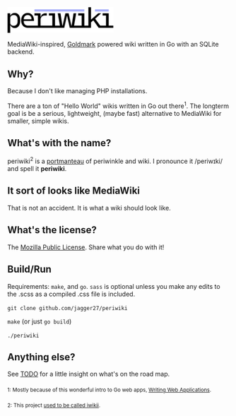 <img width="240" src="static/logo.svg">


MediaWiki-inspired, [Goldmark](https://github.com/yuin/goldmark) powered wiki written in Go with an SQLite backend.

## Why?
Because I don't like managing PHP installations.

There are a ton of "Hello World" wikis written in Go out there<sup>1</sup>. The longterm goal is be a serious, lightweight, (maybe fast) alternative to MediaWiki for smaller, simple wikis.

## What's with the name?
periwiki<sup>2</sup> is a [portmanteau](https://en.wikipedia.org/wiki/Portmanteau) of periwinkle and wiki. I pronounce it /periwɪki/ and spell it **periwiki**.

## It sort of looks like MediaWiki
That is not an accident. It is what a wiki should look like.

## What's the license?
The [Mozilla Public License](LICENSE). Share what you do with it!

## Build/Run
Requirements: `make`, and `go`. `sass` is optional unless you make any edits to the .scss as a compiled .css file is included. 

`git clone github.com/jagger27/periwiki`

`make` (or just `go build`)

`./periwiki`

## Anything else?
See [TODO](TODO.md) for a little insight on what's on the road map.

<sub>1: Mostly because of this wonderful intro to Go web apps, [Writing Web Applications](https://golang.org/doc/articles/wiki/).</sub>

<sub>2: This project [used to be called iwikii](https://github.com/jagger27/periwiki/commit/1cab3f24ae07390975d06be4343b7b3deea11cad).</sub>